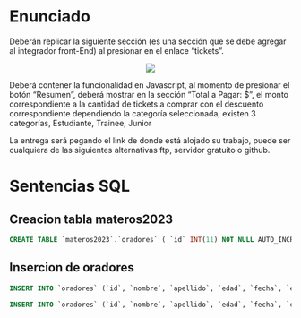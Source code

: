 # Enunciado
Deberán replicar la siguiente sección (es una sección que se debe agregar al integrador front-End) al presionar en el enlace “tickets”.

<p align="center">
    <img src="Final_js_front_2021.png">
</p>

Deberá contener la funcionalidad en Javascript, al momento de presionar el botón “Resumen”, deberá mostrar en la sección “Total a Pagar: $”, el monto correspondiente a la cantidad de tickets a comprar con el descuento correspondiente dependiendo la categoría seleccionada, existen 3 categorías, Estudiante, Trainee, Junior

La entrega será pegando el link de donde está alojado su trabajo, puede ser cualquiera de las siguientes alternativas ftp, servidor gratuito o github.

# Sentencias SQL

## Creacion tabla materos2023
```sql
CREATE TABLE `materos2023`.`oradores` ( `id` INT(11) NOT NULL AUTO_INCREMENT , `nombre` VARCHAR(40) CHARACTER SET utf8mb3 COLLATE utf8mb3_spanish_ci NOT NULL , `apellido` VARCHAR(40) CHARACTER SET utf8mb3 COLLATE utf8mb3_spanish_ci NOT NULL , `edad` TINYINT(2) NOT NULL , `fecha` TIMESTAMP NOT NULL DEFAULT CURRENT_TIMESTAMP , `encuentro` VARCHAR(40) CHARACTER SET utf8mb3 COLLATE utf8mb3_spanish_ci NOT NULL , `tema` VARCHAR(40) CHARACTER SET utf8mb3 COLLATE utf8mb3_spanish_ci NOT NULL , PRIMARY KEY (`id`)) ENGINE = InnoDB;
```

## Insercion de oradores
```sql
INSERT INTO `oradores` (`id`, `nombre`, `apellido`, `edad`, `fecha`, `encuentro`, `tema`) VALUES ('1', 'Alejandrina', 'Arreguez', '25', '2023-11-14 16:48:50', 'Parana', 'Historia');

INSERT INTO `oradores` (`id`, `nombre`, `apellido`, `edad`, `fecha`, `encuentro`, `tema`) VALUES (NULL, 'Myriam', 'Suarez', '38', '2023-07-21 00:00:00', 'Iguazu', 'Arte')
```

